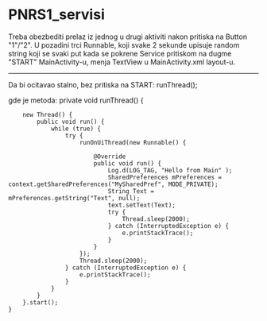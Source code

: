 # PNRS1_servisi

Treba obezbediti prelaz iz jednog u drugi aktiviti nakon pritiska na Button "1"/"2".
U pozadini trci Runnable, koji svake 2 sekunde upisuje random string koji se svaki put kada se pokrene Service pritiskom na dugme "START"
MainActivity-u, menja TextView u MainActivity.xml layout-u.


*************
Da bi ocitavao stalno, bez pritiska na START:
runThread();

gde je metoda:
    private void runThread() {

        new Thread() {
            public void run() {
                while (true) {
                    try {
                        runOnUiThread(new Runnable() {

                            @Override
                            public void run() {
                                Log.d(LOG_TAG, "Hello from Main" );
                                SharedPreferences mPreferences = context.getSharedPreferences("MySharedPref", MODE_PRIVATE);
                                String Text = mPreferences.getString("Text", null);
                                text.setText(Text);
                                try {
                                    Thread.sleep(2000);
                                } catch (InterruptedException e) {
                                    e.printStackTrace();
                                }
                            }
                        });
                        Thread.sleep(2000);
                    } catch (InterruptedException e) {
                        e.printStackTrace();
                    }
                }
            }
        }.start();
    }
